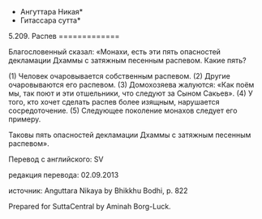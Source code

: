 * Ангуттара Никая*
* Гитассара сутта*

5\.209\. Распев
\=\=\=\=\=\=\=\=\=\=\=\=\=

Благословенный сказал: «Монахи, есть эти пять опасностей декламации Дхаммы с затяжным песенным распевом\. Какие пять?

\(1\) Человек очаровывается собственным распевом\. \(2\) Другие очаровываются его распевом\. \(3\) Домохозяева жалуются: «Как поём мы, так поют и эти отшельники, что следуют за Сыном Сакьев»\. \(4\) У того, кто хочет сделать распев более изящным, нарушается сосредоточение\. \(5\) Следующее поколение монахов следует его примеру\.

Таковы пять опасностей декламации Дхаммы с затяжным песенным распевом»\.

Перевод с английского: SV

редакция перевода: 02\.09\.2013

источник: Anguttara Nikaya by Bhikkhu Bodhi, p\. 822

Prepared for SuttaCentral by Aminah Borg\-Luck\.